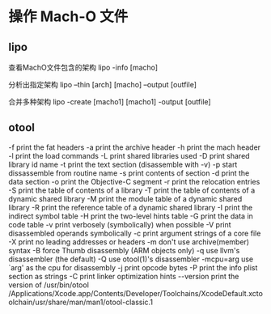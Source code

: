 # 操作 Mach-O 文件

## lipo

查看MachO文件包含的架构
lipo -info [macho]

分析出指定架构
lipo –thin [arch] [macho] –output [outfile]

合并多种架构
lipo -create [macho1] [macho1] -output [outfile]

## otool

-f print the fat headers
-a print the archive header
-h print the mach header
-l print the load commands
-L print shared libraries used
-D print shared library id name
-t print the text section (disassemble with -v)
-p <routine name>  start dissassemble from routine name
-s <segname> <sectname> print contents of section
-d print the data section
-o print the Objective-C segment
-r print the relocation entries
-S print the table of contents of a library
-T print the table of contents of a dynamic shared library
-M print the module table of a dynamic shared library
-R print the reference table of a dynamic shared library
-I print the indirect symbol table
-H print the two-level hints table
-G print the data in code table
-v print verbosely (symbolically) when possible
-V print disassembled operands symbolically
-c print argument strings of a core file
-X print no leading addresses or headers
-m don't use archive(member) syntax
-B force Thumb disassembly (ARM objects only)
-q use llvm's disassembler (the default)
-Q use otool(1)'s disassembler
-mcpu=arg use `arg' as the cpu for disassembly
-j print opcode bytes
-P print the info plist section as strings
-C print linker optimization hints
--version print the version of /usr/bin/otool /Applications/Xcode.app/Contents/Developer/Toolchains/XcodeDefault.xctoolchain/usr/share/man/man1/otool-classic.1
